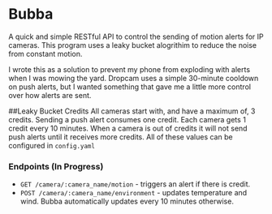 # Bubba

A quick and simple RESTful API to control the sending of motion alerts for IP cameras. This program uses a leaky bucket alogrithim to reduce the noise from constant motion.

I wrote this as a solution to prevent my phone from exploding with alerts when I was mowing the yard. Dropcam uses a simple 30-minute cooldown on push alerts, but I wanted something that gave me a little more control over how alerts are sent.

##Leaky Bucket Credits
All cameras start with, and have a maximum of, 3 credits. Sending a push alert consumes one credit. Each camera gets 1 credit every 10 minutes. When a camera is out of credits it will not send push alerts until it receives more credits. All of these values can be configured in `config.yaml`

### Endpoints (In Progress)
* `GET /camera/:camera_name/motion` - triggers an alert if there is credit.
* `POST /camera/:camera_name/environment` - updates temperature and wind. Bubba automatically updates every 10 minutes otherwise.
